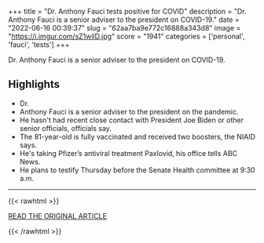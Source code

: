 +++
title = "Dr. Anthony Fauci tests positive for COVID"
description = "Dr. Anthony Fauci is a senior adviser to the president on COVID-19."
date = "2022-06-16 00:39:37"
slug = "62aa7ba9e772c16888a343d8"
image = "https://i.imgur.com/sZ1wilD.jpg"
score = "1941"
categories = ['personal', 'fauci', 'tests']
+++

Dr. Anthony Fauci is a senior adviser to the president on COVID-19.

## Highlights

- Dr.
- Anthony Fauci is a senior adviser to the president on the pandemic.
- He hasn't had recent close contact with President Joe Biden or other senior officials, officials say.
- The 81-year-old is fully vaccinated and received two boosters, the NIAID says.
- He's taking Pfizer’s antiviral treatment Paxlovid, his office tells ABC News.
- He plans to testify Thursday before the Senate Health committee at 9:30 a.m.

---

{{< rawhtml >}}
  <p class="article-category">
    <a target="_blank" href="https://abcnews.go.com/Health/dr-anthony-fauci-tests-positive-covid/story?id=85416368">READ THE ORIGINAL ARTICLE</a>
  </p>
{{< /rawhtml >}}

